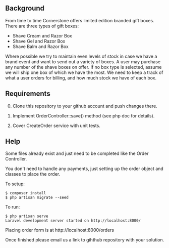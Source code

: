 Background
----------
From time to time Cornerstone offers limited edition branded gift boxes.
There are three types of gift boxes:

* Shave Cream and Razor Box
* Shave Gel and Razor Box
* Shave Balm and Razor Box

Where possible we try to maintain even levels of stock in case we have a brand event and want to send out a variety of boxes.
A user may purchase any number of the shave boxes on offer. If no box type is selected, assume we will ship one box of which we have the most.
We need to keep a track of what a user orders for billing, and how much stock we have of each box.

Requirements
------------
0. Clone this repository to your github account and push changes there.

1. Implement OrderController::save() method (see php doc for details).

2. Cover CreateOrder service with unit tests.

Help
----
Some files already exist and just need to be completed like the Order Controller.

You don't need to handle any payments, just setting up the order object and classes to place the order.

To setup:

```
$ composer install
$ php artisan migrate --seed
```

To run:

```
$ php artisan serve
Laravel development server started on http://localhost:8000/
```

Placing order form is at http://localhost:8000/orders

Once finished please email us a link to gihthub repository with your solution.
